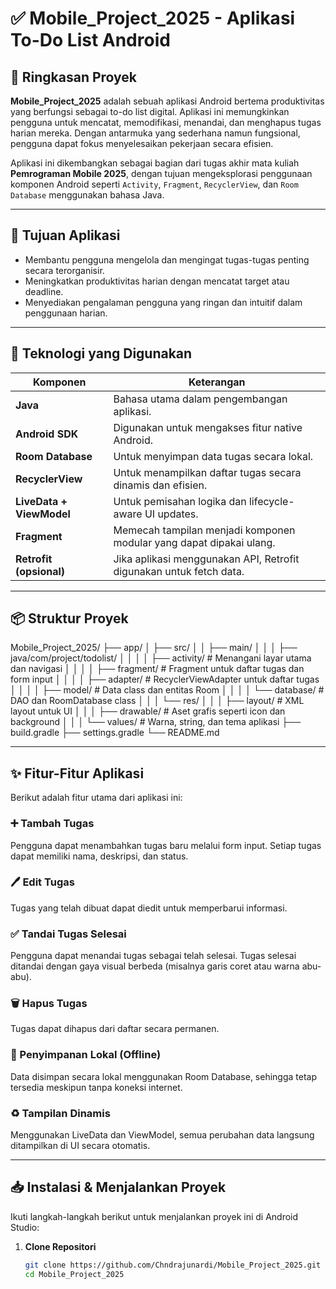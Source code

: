 # ✅ Mobile_Project_2025 - Aplikasi To-Do List Android

## 📌 Ringkasan Proyek

**Mobile_Project_2025** adalah sebuah aplikasi Android bertema produktivitas yang berfungsi sebagai to-do list digital. Aplikasi ini memungkinkan pengguna untuk mencatat, memodifikasi, menandai, dan menghapus tugas harian mereka. Dengan antarmuka yang sederhana namun fungsional, pengguna dapat fokus menyelesaikan pekerjaan secara efisien.

Aplikasi ini dikembangkan sebagai bagian dari tugas akhir mata kuliah **Pemrograman Mobile 2025**, dengan tujuan mengeksplorasi penggunaan komponen Android seperti `Activity`, `Fragment`, `RecyclerView`, dan `Room Database` menggunakan bahasa Java.

---

## 🧪 Tujuan Aplikasi

- Membantu pengguna mengelola dan mengingat tugas-tugas penting secara terorganisir.
- Meningkatkan produktivitas harian dengan mencatat target atau deadline.
- Menyediakan pengalaman pengguna yang ringan dan intuitif dalam penggunaan harian.

---

## 🧰 Teknologi yang Digunakan

| Komponen           | Keterangan                                                                 |
|--------------------|----------------------------------------------------------------------------|
| **Java**           | Bahasa utama dalam pengembangan aplikasi.                                  |
| **Android SDK**    | Digunakan untuk mengakses fitur native Android.                            |
| **Room Database**  | Untuk menyimpan data tugas secara lokal.                                   |
| **RecyclerView**   | Untuk menampilkan daftar tugas secara dinamis dan efisien.                 |
| **LiveData + ViewModel** | Untuk pemisahan logika dan lifecycle-aware UI updates.            |
| **Fragment**       | Memecah tampilan menjadi komponen modular yang dapat dipakai ulang.        |
| **Retrofit (opsional)** | Jika aplikasi menggunakan API, Retrofit digunakan untuk fetch data. |

---

## 📦 Struktur Proyek
Mobile_Project_2025/
├── app/
│ ├── src/
│ │ ├── main/
│ │ │ ├── java/com/project/todolist/
│ │ │ │ ├── activity/ # Menangani layar utama dan navigasi
│ │ │ │ ├── fragment/ # Fragment untuk daftar tugas dan form input
│ │ │ │ ├── adapter/ # RecyclerViewAdapter untuk daftar tugas
│ │ │ │ ├── model/ # Data class dan entitas Room
│ │ │ │ └── database/ # DAO dan RoomDatabase class
│ │ │ └── res/
│ │ │ ├── layout/ # XML layout untuk UI
│ │ │ ├── drawable/ # Aset grafis seperti icon dan background
│ │ │ └── values/ # Warna, string, dan tema aplikasi
├── build.gradle
├── settings.gradle
└── README.md

---

## ✨ Fitur-Fitur Aplikasi

Berikut adalah fitur utama dari aplikasi ini:

### ➕ Tambah Tugas
Pengguna dapat menambahkan tugas baru melalui form input. Setiap tugas dapat memiliki nama, deskripsi, dan status.

### 🖊️ Edit Tugas
Tugas yang telah dibuat dapat diedit untuk memperbarui informasi.

### ✅ Tandai Tugas Selesai
Pengguna dapat menandai tugas sebagai telah selesai. Tugas selesai ditandai dengan gaya visual berbeda (misalnya garis coret atau warna abu-abu).

### 🗑️ Hapus Tugas
Tugas dapat dihapus dari daftar secara permanen.

### 💾 Penyimpanan Lokal (Offline)
Data disimpan secara lokal menggunakan Room Database, sehingga tetap tersedia meskipun tanpa koneksi internet.

### ♻️ Tampilan Dinamis
Menggunakan LiveData dan ViewModel, semua perubahan data langsung ditampilkan di UI secara otomatis.

---

## 📥 Instalasi & Menjalankan Proyek

Ikuti langkah-langkah berikut untuk menjalankan proyek ini di Android Studio:

1. **Clone Repositori**
   ```bash
   git clone https://github.com/Chndrajunardi/Mobile_Project_2025.git
   cd Mobile_Project_2025

